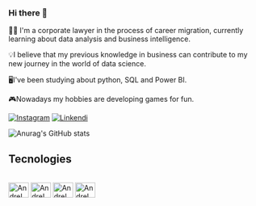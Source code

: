 ### Hi there 👋
🧑‍💼 I'm a corporate lawyer in the process of career migration, currently learning about data analysis and business intelligence.

💡I believe that my previous knowledge in business can contribute to my new journey in the world of data science.

🖥️I've been studying about python, SQL and Power BI.

🎮Nowadays my hobbies are developing games for fun.

[![Instagram](https://img.shields.io/badge/Instagram-E4405F?style=for-the-badge&logo=instagram&logoColor=white)](https://www.instagram.com/adv.andrecardoso)
[![Linkendi](https://img.shields.io/badge/LinkedIn-0077B5?style=for-the-badge&logo=linkedin&logoColor=white)](https://www.linkedin.com/in/andre-l-cardoso)


![Anurag's GitHub stats](https://github-readme-stats.vercel.app/api?username=AndreLuiz-Cardoso&show_icons=true&theme=transparent)

## Tecnologies 
<div style="display: inline_block"><br/>
            <img align="center" alt="AndreLuiz-Cardoso" height="30" width="40" src="https://img.shields.io/badge/Python-3776AB?style=for-the-badge&logo=python&logoColor=white"/>
            <img align="center" alt="AndreLuiz-Cardoso" height="30" width="40" src="https://img.shields.io/badge/MySQL-00000F?style=for-the-badge&logo=mysql&logoColor=white"/> 
            <img align="center" alt="AndreLuiz-Cardoso" height="30" width="40" src="https://img.shields.io/badge/C%23-239120?style=for-the-badge&logo=c-sharp&logoColor=white"/>
            <img align="center" alt="AndreLuiz-Cardoso" height="30" width="40" src="https://img.shields.io/badge/Unity-100000?style=for-the-badge&logo=unity&logoColor=white"/>
</div><br/>
  

        
          
          
